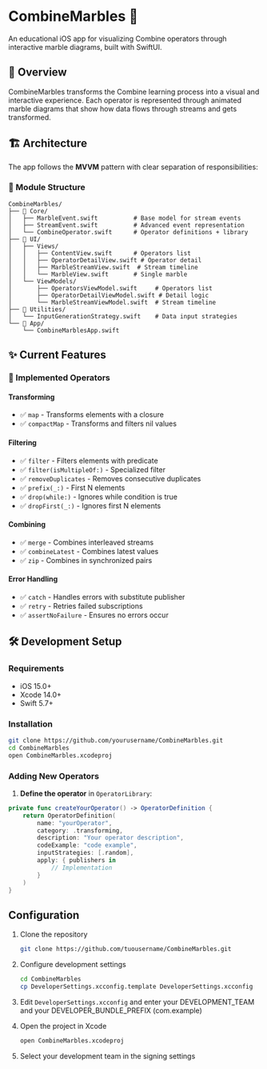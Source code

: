 # CombineMarbles 🔵

An educational iOS app for visualizing Combine operators through interactive marble diagrams, built with SwiftUI.

## 📱 Overview

CombineMarbles transforms the Combine learning process into a visual and interactive experience. Each operator is represented through animated marble diagrams that show how data flows through streams and gets transformed.

## 🏗️ Architecture

The app follows the **MVVM** pattern with clear separation of responsibilities:

### 📁 Module Structure

```
CombineMarbles/
├── 🎯 Core/
│   ├── MarbleEvent.swift          # Base model for stream events
│   ├── StreamEvent.swift          # Advanced event representation
│   └── CombineOperator.swift      # Operator definitions + library
├── 🎨 UI/
│   ├── Views/
│   │   ├── ContentView.swift      # Operators list
│   │   ├── OperatorDetailView.swift # Operator detail
│   │   ├── MarbleStreamView.swift  # Stream timeline
│   │   └── MarbleView.swift       # Single marble
│   └── ViewModels/
│       ├── OperatorsViewModel.swift     # Operators list
│       ├── OperatorDetailViewModel.swift # Detail logic
│       └── MarbleStreamViewModel.swift  # Stream timeline
├── 🔧 Utilities/
│   └── InputGenerationStrategy.swift    # Data input strategies
└── 📱 App/
    └── CombineMarblesApp.swift
```

## ✨ Current Features

### 🔀 Implemented Operators

#### Transforming
- ✅ `map` - Transforms elements with a closure
- ✅ `compactMap` - Transforms and filters nil values

#### Filtering  
- ✅ `filter` - Filters elements with predicate
- ✅ `filter(isMultipleOf:)` - Specialized filter
- ✅ `removeDuplicates` - Removes consecutive duplicates
- ✅ `prefix(_:)` - First N elements
- ✅ `drop(while:)` - Ignores while condition is true
- ✅ `dropFirst(_:)` - Ignores first N elements

#### Combining
- ✅ `merge` - Combines interleaved streams
- ✅ `combineLatest` - Combines latest values
- ✅ `zip` - Combines in synchronized pairs

#### Error Handling
- ✅ `catch` - Handles errors with substitute publisher
- ✅ `retry` - Retries failed subscriptions
- ✅ `assertNoFailure` - Ensures no errors occur
## 🛠️ Development Setup

### Requirements
- iOS 15.0+
- Xcode 14.0+
- Swift 5.7+

### Installation
```bash
git clone https://github.com/yourusername/CombineMarbles.git
cd CombineMarbles
open CombineMarbles.xcodeproj
```

### Adding New Operators

1. **Define the operator** in `OperatorLibrary`:
```swift
private func createYourOperator() -> OperatorDefinition {
    return OperatorDefinition(
        name: "yourOperator",
        category: .transforming,
        description: "Your operator description",
        codeExample: "code example",
        inputStrategies: [.random],
        apply: { publishers in
            // Implementation
        }
    )
}
```
## Configuration

1. Clone the repository
   ```bash
   git clone https://github.com/tuousername/CombineMarbles.git
   ```

2. Configure development settings
   ```bash
   cd CombineMarbles
   cp DeveloperSettings.xcconfig.template DeveloperSettings.xcconfig
   ```

3. Edit `DeveloperSettings.xcconfig` and enter your DEVELOPMENT_TEAM and your DEVELOPER_BUNDLE_PREFIX (com.example)

4. Open the project in Xcode
   ```bash
   open CombineMarbles.xcodeproj
   ```

5. Select your development team in the signing settings